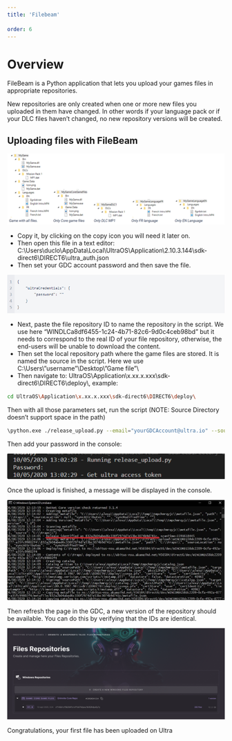```yaml
---
title: 'Filebeam'

order: 6
---
```


# Overview

FileBeam is a Python application that lets you upload your games files in appropriate repositories.

New repositories are only created when one or more new files you uploaded in them have changed. In other words if your language pack or if your DLC files haven’t changed, no new repository versions will be created.

## Uploading files with FileBeam

![fb-1](/images/gdc/fb-1.png)

-   Copy it, by clicking on the copy icon you will need it later on.
-   Then open this file in a text editor: C:\\Users\\duclo\\AppData\\Local\\UltraOS\\Application\\2.10.3.144\\sdk-direct6\\DIRECT6\\ultra_auth.json
-   Then set your GDC account password and then save the file.

![fb-2](/images/gdc/fb-2.png)

-   Next, paste the file repository ID to name the repository in the script. We use here “WINDLCa8df6455-1c24-4b71-82c6-9d0c4ceb98bd” but it needs to correspond to the real ID of your file repository, otherwise, the end-users will be unable to download the content.
-   Then set the local repository path where the game files are stored. It is named the source in the script. Here we use C:\\Users\\”username”\\Desktop\\”Game file”\\
-   Then navigate to: UltraOS\\Application\\x.xx.x.xxx\\sdk-direct6\\DIRECT6\\deploy\\, example:

```sh
cd UltraOS\Application\x.xx.x.xxx\sdk-direct6\DIRECT6\deploy\
```

Then with all those parameters set, run the script (NOTE: Source Directory doesn’t support space in the path)

```sh
\python.exe ./release_upload.py --email="yourGDCAccount@ultra.io" --sourceDirectory=C:\\Users\\Arnaud\\Desktop\\WarcraftIII\\ --repositoryName="WINCOREG58dc2209-0cfa-492a-8777-a35fc99802f4"
```

Then add your password in the console:

![fb-4](/images/gdc/fb-4.png)

Once the upload is finished, a message will be displayed in the console.

![fb-5](/images/gdc/fb-5.png)

Then refresh the page in the GDC, a new version of the repository should be available. You can do this by verifying that the IDs are identical.

![fb-6](/images/gdc/fb-6.png)

Congratulations, your first file has been uploaded on Ultra
